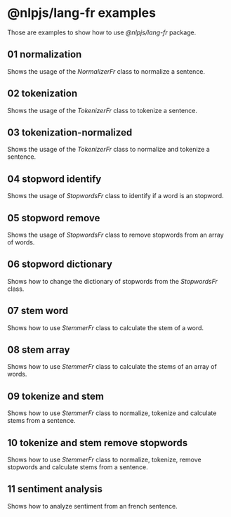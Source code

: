 # @nlpjs/lang-fr examples

Those are examples to show how to use _@nlpjs/lang-fr_ package.

## 01 normalization
Shows the usage of the _NormalizerFr_ class to normalize a sentence.

## 02 tokenization
Shows the usage of the _TokenizerFr_ class to tokenize a sentence.

## 03 tokenization-normalized
Shows the usage of the _TokenizerFr_ class to normalize and tokenize a sentence.

## 04 stopword identify
Shows the usage of _StopwordsFr_ class to identify if a word is an stopword.

## 05 stopword remove
Shows the usage of _StopwordsFr_ class to remove stopwords from an array of words.

## 06 stopword dictionary
Shows how to change the dictionary of stopwords from the _StopwordsFr_ class.

## 07 stem word
Shows how to use _StemmerFr_ class to calculate the stem of a word.

## 08 stem array
Shows how to use _StemmerFr_ class to calculate the stems of an array of words.

## 09 tokenize and stem
Shows how to use _StemmerFr_ class to normalize, tokenize and calculate stems from a sentence.

## 10 tokenize and stem remove stopwords
Shows how to use _StemmerFr_ class to normalize, tokenize, remove stopwords and calculate stems from a sentence.

## 11 sentiment analysis
Shows how to analyze sentiment from an french sentence.
